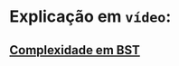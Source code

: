 # Explicação em `vídeo`:

## [Complexidade em BST](https://www.loom.com/share/4dc23ab013804d6c86faa44572c09913?sid=3d4008fe-5728-4ffc-b706-2591bb9e48d7)
